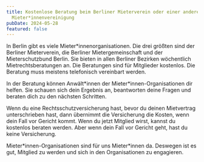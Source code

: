 ```yaml
---
title: Kostenlose Beratung beim Berliner Mieterverein oder einer anderen
  Mieter*innenvereinigung
pubDate: 2024-05-28
featured: false
---
```

In Berlin gibt es viele Mieter\*innenorganisationen. Die drei größten sind der Berliner Mieterverein, die Berliner Mietergemeinschaft und der Mieterschutzbund Berlin. Sie bieten in allen Berliner Bezirken wöchentlich Mietrechtsberatungen an. Die Beratungen sind für Mitglieder kostenlos. Die Beratung muss meistens telefonisch vereinbart werden.

In der Beratung können Anwält\*innen der Mieter\*innen-Organisationen dir helfen. Sie schauen sich dein Ergebnis an, beantworten deine Fragen und beraten dich zu den nächsten Schritten.

Wenn du eine Rechtsschutzversicherung hast, bevor du deinen Mietvertrag unterschrieben hast, dann übernimmt die Versicherung die Kosten, wenn dein Fall vor Gericht kommt. Wenn du jetzt Mitglied wirst, kannst du kostenlos beraten werden. Aber wenn dein Fall vor Gericht geht, hast du keine Versicherung.

Mieter\*innen-Organisationen sind für uns Mieter\*innen da. Deswegen ist es gut, Mitglied zu werden und sich in den Organisationen zu engagieren.